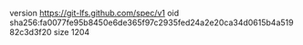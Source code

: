version https://git-lfs.github.com/spec/v1
oid sha256:fa0077fe95b8450e6de365f97c2935fed24a2e20ca34d0615b4a51982c3d3f20
size 1204
